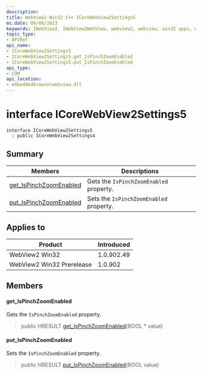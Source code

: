 ```yaml
---
description: 
title: WebView2 Win32 C++ ICoreWebView2Settings5
ms.date: 09/08/2023
keywords: IWebView2, IWebView2WebView, webview2, webview, win32 apps, win32, edge, ICoreWebView2, ICoreWebView2Controller, browser control, edge html, ICoreWebView2Settings5
topic_type: 
- APIRef
api_name:
- ICoreWebView2Settings5
- ICoreWebView2Settings5.get_IsPinchZoomEnabled
- ICoreWebView2Settings5.put_IsPinchZoomEnabled
api_type:
- COM
api_location:
- embeddedbrowserwebview.dll
---
```


# interface ICoreWebView2Settings5

```
interface ICoreWebView2Settings5
  : public ICoreWebView2Settings4
```

## Summary

 Members                        | Descriptions
--------------------------------|---------------------------------------------
[get_IsPinchZoomEnabled](#get_ispinchzoomenabled) | Gets the `IsPinchZoomEnabled` property.
[put_IsPinchZoomEnabled](#put_ispinchzoomenabled) | Sets the `IsPinchZoomEnabled` property.

## Applies to

Product                         | Introduced
--------------------------------|---------------------------------------------
WebView2 Win32            |    1.0.902.49
WebView2 Win32 Prerelease |    1.0.902

## Members

#### get_IsPinchZoomEnabled

Gets the `IsPinchZoomEnabled` property.

> public HRESULT [get_IsPinchZoomEnabled](#get_ispinchzoomenabled)(BOOL * value)

#### put_IsPinchZoomEnabled

Sets the `IsPinchZoomEnabled` property.

> public HRESULT [put_IsPinchZoomEnabled](#put_ispinchzoomenabled)(BOOL value)

